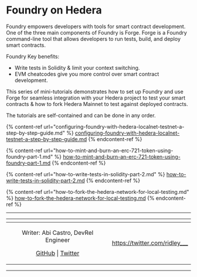 # Foundry on Hedera

Foundry empowers developers with tools for smart contract development. One of the three main components of Foundry is Forge. Forge is a Foundry command-line tool that allows developers to run tests, build, and deploy smart contracts.

Foundry Key benefits:

* Write tests in Solidity & limit your context switching.
* EVM cheatcodes give you more control over smart contract development.

This series of mini-tutorials demonstrates how to set up Foundry and use Forge for seamless integration with your Hedera project to test your smart contracts & how to fork Hedera Mainnet to test against deployed contracts.

The tutorials are self-contained and can be done in any order.

{% content-ref url="configuring-foundry-with-hedera-localnet-testnet-a-step-by-step-guide.md" %}
[configuring-foundry-with-hedera-localnet-testnet-a-step-by-step-guide.md](configuring-foundry-with-hedera-localnet-testnet-a-step-by-step-guide.md)
{% endcontent-ref %}

{% content-ref url="how-to-mint-and-burn-an-erc-721-token-using-foundry-part-1.md" %}
[how-to-mint-and-burn-an-erc-721-token-using-foundry-part-1.md](how-to-mint-and-burn-an-erc-721-token-using-foundry-part-1.md)
{% endcontent-ref %}

{% content-ref url="how-to-write-tests-in-solidity-part-2.md" %}
[how-to-write-tests-in-solidity-part-2.md](how-to-write-tests-in-solidity-part-2.md)
{% endcontent-ref %}

{% content-ref url="how-to-fork-the-hedera-network-for-local-testing.md" %}
[how-to-fork-the-hedera-network-for-local-testing.md](how-to-fork-the-hedera-network-for-local-testing.md)
{% endcontent-ref %}

***

<table data-card-size="large" data-view="cards"><thead><tr><th align="center"></th><th data-hidden data-card-target data-type="content-ref"></th></tr></thead><tbody><tr><td align="center"><p>Writer: Abi Castro, DevRel Engineer</p><p><a href="https://github.com/a-ridley">GitHub</a> | <a href="https://twitter.com/ridley___">Twitter</a></p></td><td><a href="https://twitter.com/ridley___">https://twitter.com/ridley___</a></td></tr></tbody></table>

***
